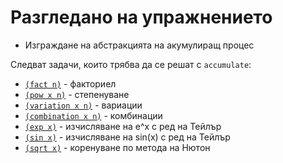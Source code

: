 Разгледано на упражнението
==========================

* Изграждане на абстракцията на акумулиращ процес

Следват задачи, които трябва да се решат с `accumulate`:
* [`(fact n)`](exercise5.rkt) - факториел
* [`(pow x n)`](exercise5.rkt) - степенуване
* [`(variation x n)`](exercise5.rkt) - вариации
* [`(combination x n)`](exercise5.rkt) - комбинации
* [`(exp x)`](exercise5.rkt) - изчисляване на e^x с ред на Тейлър
* [`(sin x)`](exercise5.rkt) - изчисляване на sin(x) с ред на Тейлър
* [`(sqrt x)`](exercise5.rkt) - коренуване по метода на Нютон
